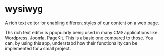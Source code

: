 wysiwyg
=======

A rich text editor for enabling different styles of our content on a web page.

Ths rich text editor is ppopularly being used in many CMS applications like Wordpress, Joomla, PageKit.
This is a basic one compared to those.
You can, by using this app, understabd how their functionality can be implemented for a small project.
